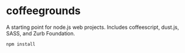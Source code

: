 coffeegrounds
=============

A starting point for node.js web projects. Includes coffeescript, dust.js, SASS, and Zurb Foundation.

```
npm install
```